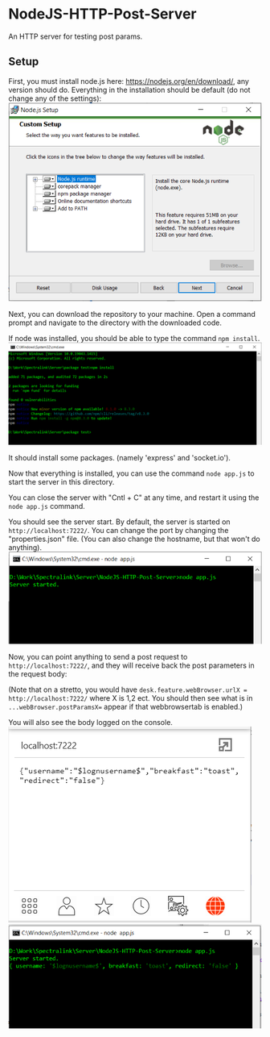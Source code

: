 # NodeJS-HTTP-Post-Server
 An HTTP server for testing post params.
 
## Setup
First, you must install node.js here: https://nodejs.org/en/download/, any version should do.
Everything in the installation should be default (do not change any of the settings):
![Include NPM](images/NPM.PNG)

Next, you can download the repository to your machine. Open a command prompt and navigate to the directory with the downloaded code.

If node was installed, you should be able to type the command ```npm install```.
![Open CMD](images/CMD.PNG)

It should install some packages. (namely 'express' and 'socket.io').


Now that everything is installed, you can use the command ```node app.js``` to start the server in this directory. 

You can close the server with "Cntl + C" at any time, and restart it using the ```node app.js``` command.

You should see the server start. By default, the server is started on ```http://localhost:7222/```.
You can change the port by changing the "properties.json" file. (You can also change the hostname, but that won't do anything).
![Server Started](images/Server.PNG)


Now, you can point anything to send a post request to ```http://localhost:7222/```, and they will receive back the post parameters in the request body:

(Note that on a stretto, you would have ```desk.feature.webBrowser.urlX = http://localhost:7222/``` where X is 1,2 ect. You should then see what is in ```...webBrowser.postParamsX=``` appear if that webbrowsertab is enabled.)

You will also see the body logged on the console.
![Bria](images/Result.PNG)
![Console](images/console.PNG)